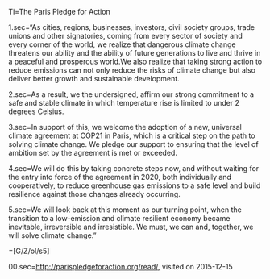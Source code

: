Ti=The Paris Pledge for Action

1.sec=“As cities, regions, businesses, investors, civil society groups, trade unions and other signatories, coming from every sector of society and every corner of the world, we realize that dangerous climate change threatens our ability and the ability of future generations to live and thrive in a peaceful and prosperous world.We also realize that taking strong action to reduce emissions can not only reduce the risks of climate change but also deliver better growth and sustainable development.

2.sec=As a result, we the undersigned, affirm our strong commitment to a safe and stable climate in which temperature rise is limited to under 2 degrees Celsius.

3.sec=In support of this, we welcome the adoption of a new, universal climate agreement at COP21 in Paris, which is a critical step on the path to solving climate change. We pledge our support to ensuring that the level of ambition set by the agreement is met or exceeded.

4.sec=We will do this by taking concrete steps now, and without waiting for the entry into force of the agreement in 2020, both individually and cooperatively, to reduce greenhouse gas emissions to a safe level and build resilience against those changes already occurring.

5.sec=We will look back at this moment as our turning point, when the transition to a low-emission and climate resilient economy became inevitable, irreversible and irresistible. We must, we can and, together, we will solve climate change.”

=[G/Z/ol/s5]

00.sec=<a href="http://parispledgeforaction.org/read/">http://parispledgeforaction.org/read/</a>, visited on 2015-12-15
